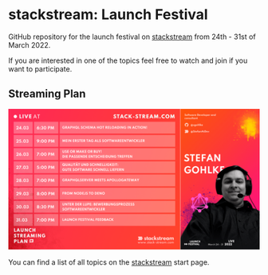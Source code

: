 # stackstream: Launch Festival

GitHub repository for the launch festival on [stackstream][1] from
24th - 31st of March 2022.

If you are interested in one of the topics feel free to watch and join if you want to participate.

## Streaming Plan

![](Stefan-Streamingplan.png)

You can find a list of all topics on the [stackstream][1] start page.

[1]: https://stack-stream.com/
